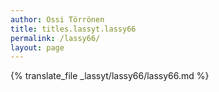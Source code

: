 ```yaml
---
author: Ossi Törrönen
title: titles.lassyt.lassy66
permalink: /lassy66/
layout: page
---
```

{% translate_file _lassyt/lassy66/lassy66.md %}